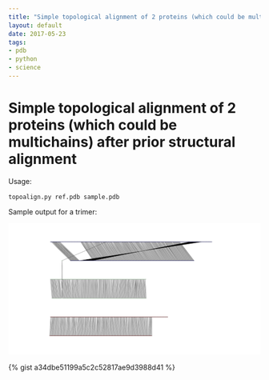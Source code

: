 ```yaml
---
title: "Simple topological alignment of 2 proteins (which could be multichains) after prior structural alignment"
layout: default
date: 2017-05-23
tags:
- pdb
- python
- science
---
```


# Simple topological alignment of 2 proteins (which could be multichains) after prior structural alignment

Usage:

    topoalign.py ref.pdb sample.pdb

Sample output for a trimer:

![png](/assets/topoalign.svg)

{% gist a34dbe51199a5c2c52817ae9d3988d41 %}

